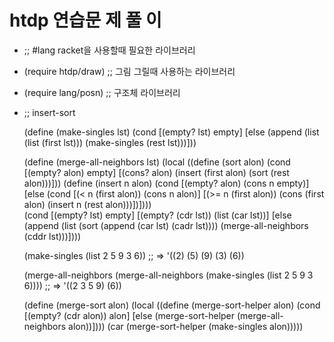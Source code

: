 # htdp 연습문 제 풀 이


+ ;; #lang racket을 사용할때 필요한 라이브러리
+ (require htdp/draw) ;; 그림 그릴때 사용하는 라이브러리
+ (require lang/posn) ;; 구조체 라이브러리

+ ;; insert-sort 
    
    (define (make-singles lst)
      (cond
        [(empty? lst) empty]
        [else (append (list (list (first lst))) (make-singles (rest lst)))]))

    (define (merge-all-neighbors lst)
      (local ((define (sort alon)
                (cond
                  [(empty? alon) empty]
                  [(cons? alon) (insert (first alon) (sort (rest alon)))]))
              (define (insert n alon)
                (cond 
                  [(empty? alon) (cons n empty)]
                  [else (cond
                          [(< n (first alon)) (cons n alon)]
                          [(>= n (first alon)) (cons (first alon) (insert n (rest alon)))])])))     
      (cond
        [(empty? lst) empty]
        [(empty? (cdr lst)) (list (car lst))]
        [else 
         (append (list (sort (append (car lst) (cadr lst)))) (merge-all-neighbors (cddr lst)))])))

    (make-singles (list 2 5 9 3 6))
    ;; => '((2) (5) (9) (3) (6))

    (merge-all-neighbors (merge-all-neighbors (make-singles (list 2 5 9 3 6))))
    ;; => '((2 3 5 9) (6))
    
    
    (define (merge-sort alon)
      (local ((define (merge-sort-helper alon)
                (cond
                  [(empty? (cdr alon)) alon]
                  [else
                   (merge-sort-helper (merge-all-neighbors alon))])))
        (car (merge-sort-helper (make-singles alon)))))
    
